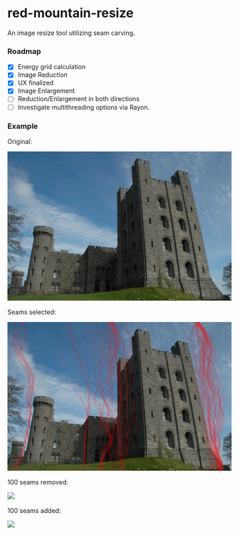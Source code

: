 # red-mountain-resize
An image resize tool utilizing seam carving.

### Roadmap
- [x] Energy grid calculation
- [x] Image Reduction
- [x] UX finalized
- [x] Image Enlargement
- [ ] Reduction/Enlargement in both directions
- [ ] Investigate multithreading options via Rayon.

### Example

Original:

<img src="images/castle.jpg" width="512">

Seams selected:

<img src="images/debug.png" width="512">

100 seams removed:

<img src="images/shrink.jpg" width="487">

100 seams added:

<img src="images/grow.jpg" width="537">
